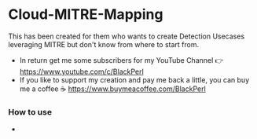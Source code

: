 # Cloud-MITRE-Mapping
This has been created for them who wants to create Detection Usecases leveraging MITRE but don't know from where to start from.
* In return get me some subscribers for my YouTube Channel 👉 https://www.youtube.com/c/BlackPerl
* If you like to support my creation and pay me back a little, you can buy me a coffee ☕ https://www.buymeacoffee.com/BlackPerl

### How to use
* 
